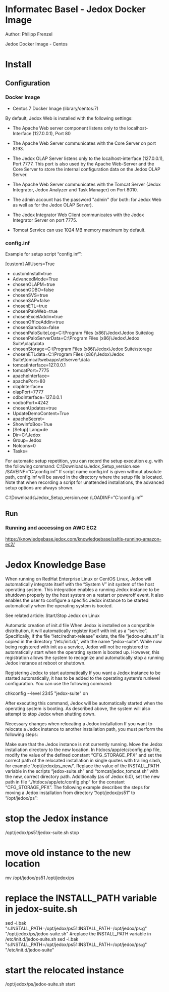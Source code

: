 # Informatec Basel - Jedox Docker Image

Author: Philipp Frenzel

Jedox Docker Image - Centos

# Install

## Configuration

### Docker Image

* Centos 7 Docker Image (library/centos:7)

By default, Jedox Web is installed with the following settings:

- The Apache Web server component listens only to the localhost-Interface (127.0.0.1), Port 80

- The Apache Web Server communicates with the Core Server on port 8193.

- The Jedox OLAP Server listens only to the localhost-interface (127.0.0.1), Port 7777. This port is
also used by the Apache Web-Server and the Core Server to store the internal configuration data on
the Jedox OLAP Server.

- The Apache Web Server communicates with the Tomcat Server (Jedox Integrator, Jedox Analyzer
and Task Manager) on Port 8010.

- The admin account has the password "admin" (for both: for Jedox Web as well as for the Jedox
OLAP Server).

- The Jedox Integrator Web Client communicates with the Jedox Integrator Server on port 7775.

- Tomcat Service can use 1024 MB memory maximum by default.

### config.inf

Example for setup script “config.inf”:

[custom] AllUsers=True
- customInstall=true
- AdvancedMode=True
- chosenOLAPM=true
- chosenODBO=false
- chosenSVS=true
- chosenSAP=false
- chosenETL=true
- chosenPaloWeb=true
- chosenExcelAddin=true
- chosenOfficeAddin=true
- chosenSandbox=false
- chosenPaloSuiteLog=C:\Program Files (x86)\Jedox\Jedox Suite\log
- chosenPaloServerData=C:\Program Files (x86)\Jedox\Jedox Suite\olap\data
- chosenStorage=C:\Program Files (x86)\Jedox\Jedox Suite\storage
- chosenETLdata=C:\Program Files (x86)\Jedox\Jedox Suite\tomcat\webapps\etlserver\data
- tomcatInterface=127.0.0.1
- tomcatPort=7775
- apacheInterface=
- apachePort=80
- olapInterface=
- olapPort=7777
- odboInterface=127.0.0.1
- vodboPort=4242
- chosenUpdates=true
- UpdateDemoContent=True
- apacheSecret=
- ShowInfoBox=True
- [Setup] Lang=de
- Dir=C:\Jedox
- Group=Jedox
- NoIcons=0
- Tasks=

For automatic setup repetition, you can record the setup execution e.g. with the following command:
C:\Downloads\Jedox_Setup_version.exe /SAVEINF=”C:\config.inf”
If script name config.inf is given without absolute path, config.inf will be saved in the directory where the
setup file is located. Note that when recording a script for unattended installations, the advanced setup
options are always shown.

C:\Downloads\Jedox_Setup_version.exe /LOADINF=”C:\config.inf”

## Run

### Running and accessing on AWC EC2

https://knowledgebase.jedox.com/knowledgebase/ssltls-running-amazon-ec2/




# Jedox Knowledge Base

When running on RedHat Enterprise Linux or CentOS Linux, Jedox will automatically integrate itself with the “System V” init system of the host operating system. This integration enables a running Jedox instance to be shutdown properly by the host system on a restart or poweroff event. It also enables the user to configure a specific Jedox instance to be started automatically when the operating system is booted.

See related article: Start/Stop Jedox on Linux

Automatic creation of init.d file
When Jedox is installed on a compatible distribution, it will automatically register itself with init as a “service”. Specifically, if the file “/etc/redhat-release” exists, the file “jedox-suite.sh” is copied in the directory “/etc/init.d/”, with the name “jedox-suite”. While now being registered with init as a service, Jedox will not be registered to automatically start when the operating system is booted up. However, this registration allows the system to recognize and automatically stop a running Jedox instance at reboot or shutdown.

Registering Jedox to start automatically
If you want a Jedox instance to be started automatically, it has to be added to the operating system’s runlevel configuration. You can use the following command:

chkconfig --level 2345 "jedox-suite" on

After executing this command, Jedox will be automatically started when the operating system is booting. As described above, the system will also attempt to stop Jedox when shutting down.

Necessary changes when relocating a Jedox installation
If you want to relocate a Jedox instance to another installation path, you must perform the following steps:

Make sure that the Jedox instance is not currently running.
Move the Jedox installation directory to the new location.
In htdocs/app/etc/config.php file, modify the value of the defined constant “CFG_STORAGE_PFX” and set the correct path of the relocated installation in single quotes with trailing slash, for example '/opt/jedox/ps_new/'.
Replace the value of the INSTALL_PATH variable in the scripts “jedox-suite.sh” and “tomcat/jedox_tomcat.sh” with the new, correct directory path. Additionally (as of Jedox 6.0), set the new path in file “./htdocs/app/etc/config.php” for the constant “CFG_STORAGE_PFX”.
 The following example describes the steps for moving a Jedox installation from directory “/opt/jedox/ps51” to “/opt/jedox/ps”:

# stop the Jedox instance
 /opt/jedox/ps51/jedox-suite.sh stop
 # move old instance to the new location
 mv /opt/jedox/ps51 /opt/jedox/ps
 # replace the INSTALL_PATH variable in jedox-suite.sh
 sed -i.bak "s:INSTALL_PATH=/opt/jedox/ps51:INSTALL_PATH=/opt/jedox/ps:g" "/opt/jedox/ps/jedox-suite.sh"
 #replace the INSTALL_PATH variable in /etc/init.d/jedox-suite.sh
 sed -i.bak "s:INSTALL_PATH=/opt/jedox/ps51:INSTALL_PATH=/opt/jedox/ps:g" "/etc/init.d/jedox-suite"
 # start the relocated instance
 /opt/jedox/ps/jedox-suite.sh start